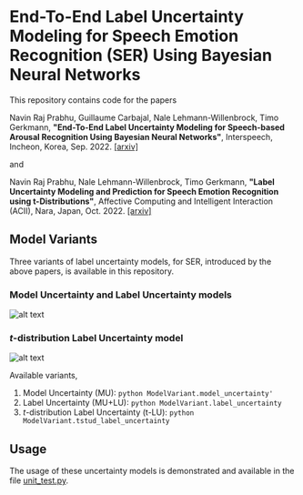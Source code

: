 # End-To-End Label Uncertainty Modeling for Speech Emotion Recognition (SER) Using Bayesian Neural Networks 

This repository contains code for the papers

Navin Raj Prabhu, Guillaume Carbajal, Nale Lehmann-Willenbrock, Timo Gerkmann, **"End-To-End Label Uncertainty Modeling for Speech-based Arousal Recognition Using Bayesian Neural Networks"**, Interspeech, Incheon, Korea, Sep. 2022. [[arxiv]](https://arxiv.org/abs/2110.03299)

and

Navin Raj Prabhu, Nale Lehmann-Willenbrock, Timo Gerkmann, **"Label Uncertainty Modeling and Prediction for Speech Emotion Recognition using t-Distributions"**, Affective Computing and Intelligent Interaction (ACII), Nara, Japan, Oct. 2022. [[arxiv]](https://arxiv.org/abs/2207.12135)

## Model Variants
Three variants of label uncertainty models, for SER, introduced by the above papers, is available in this repository.
### Model Uncertainty and Label Uncertainty models
![alt text](https://github.com/sp-uhh/label-uncertainty-ser/blob/main/images/SpeechEmotionBNN.png?raw=true)
### *t*-distribution Label Uncertainty model
![alt text](https://github.com/sp-uhh/label-uncertainty-ser/blob/main/images/t-distBNN.png?raw=true)

Available variants,
1. Model Uncertainty (MU): ```python ModelVariant.model_uncertainty' ```
2. Label Uncertainty (MU+LU): ```python ModelVariant.label_uncertainty ```
3. *t*-distribution Label Uncertainty (t-LU): ```python ModelVariant.tstud_label_uncertainty ```

## Usage
The usage of these uncertainty models is demonstrated and available in the file [unit_test.py](https://github.com/sp-uhh/label-uncertainty-ser/blob/main/unit_test.py). 


<!-- **STAY TUNED FOR THE CODE!** -->
